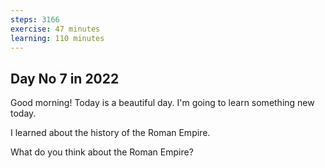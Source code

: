 ```yaml
---
steps: 3166
exercise: 47 minutes
learning: 110 minutes
---
```

## Day No 7 in 2022
Good morning! Today is a beautiful day.
I'm going to learn something new today.

I learned about the history of the Roman Empire.

What do you think about the Roman Empire?
